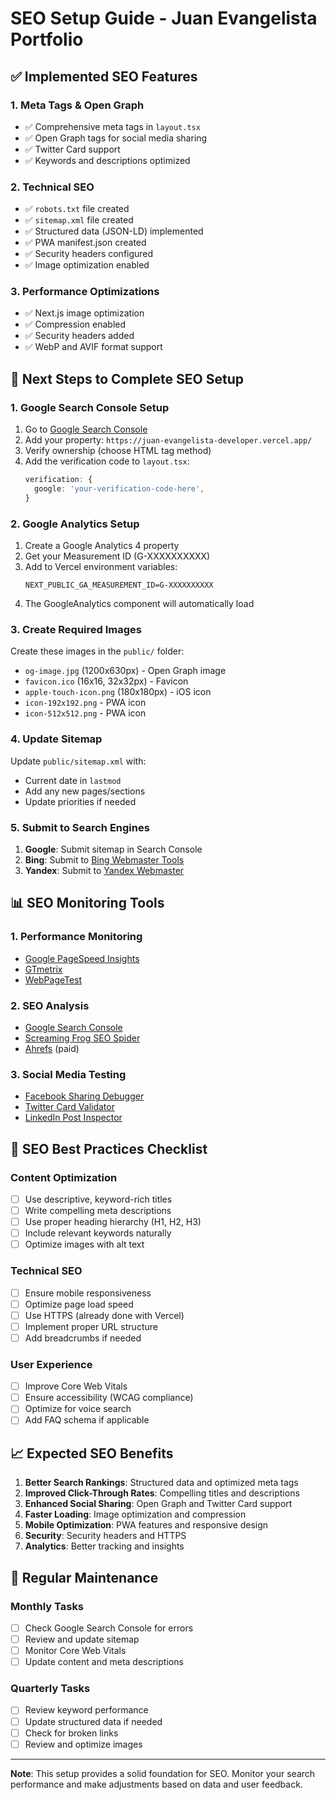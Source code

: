 # SEO Setup Guide - Juan Evangelista Portfolio

## ✅ Implemented SEO Features

### 1. **Meta Tags & Open Graph**

- ✅ Comprehensive meta tags in `layout.tsx`
- ✅ Open Graph tags for social media sharing
- ✅ Twitter Card support
- ✅ Keywords and descriptions optimized

### 2. **Technical SEO**

- ✅ `robots.txt` file created
- ✅ `sitemap.xml` file created
- ✅ Structured data (JSON-LD) implemented
- ✅ PWA manifest.json created
- ✅ Security headers configured
- ✅ Image optimization enabled

### 3. **Performance Optimizations**

- ✅ Next.js image optimization
- ✅ Compression enabled
- ✅ Security headers added
- ✅ WebP and AVIF format support

## 🔧 Next Steps to Complete SEO Setup

### 1. **Google Search Console Setup**

1. Go to [Google Search Console](https://search.google.com/search-console)
2. Add your property: `https://juan-evangelista-developer.vercel.app/`
3. Verify ownership (choose HTML tag method)
4. Add the verification code to `layout.tsx`:
   ```typescript
   verification: {
     google: 'your-verification-code-here',
   }
   ```

### 2. **Google Analytics Setup**

1. Create a Google Analytics 4 property
2. Get your Measurement ID (G-XXXXXXXXXX)
3. Add to Vercel environment variables:
   ```
   NEXT_PUBLIC_GA_MEASUREMENT_ID=G-XXXXXXXXXX
   ```
4. The GoogleAnalytics component will automatically load

### 3. **Create Required Images**

Create these images in the `public/` folder:

- `og-image.jpg` (1200x630px) - Open Graph image
- `favicon.ico` (16x16, 32x32px) - Favicon
- `apple-touch-icon.png` (180x180px) - iOS icon
- `icon-192x192.png` - PWA icon
- `icon-512x512.png` - PWA icon

### 4. **Update Sitemap**

Update `public/sitemap.xml` with:

- Current date in `lastmod`
- Add any new pages/sections
- Update priorities if needed

### 5. **Submit to Search Engines**

1. **Google**: Submit sitemap in Search Console
2. **Bing**: Submit to [Bing Webmaster Tools](https://www.bing.com/webmasters)
3. **Yandex**: Submit to [Yandex Webmaster](https://webmaster.yandex.com)

## 📊 SEO Monitoring Tools

### 1. **Performance Monitoring**

- [Google PageSpeed Insights](https://pagespeed.web.dev/)
- [GTmetrix](https://gtmetrix.com/)
- [WebPageTest](https://www.webpagetest.org/)

### 2. **SEO Analysis**

- [Google Search Console](https://search.google.com/search-console)
- [Screaming Frog SEO Spider](https://www.screamingfrog.co.uk/seo-spider/)
- [Ahrefs](https://ahrefs.com/) (paid)

### 3. **Social Media Testing**

- [Facebook Sharing Debugger](https://developers.facebook.com/tools/debug/)
- [Twitter Card Validator](https://cards-dev.twitter.com/validator)
- [LinkedIn Post Inspector](https://www.linkedin.com/post-inspector/)

## 🎯 SEO Best Practices Checklist

### Content Optimization

- [ ] Use descriptive, keyword-rich titles
- [ ] Write compelling meta descriptions
- [ ] Use proper heading hierarchy (H1, H2, H3)
- [ ] Include relevant keywords naturally
- [ ] Optimize images with alt text

### Technical SEO

- [ ] Ensure mobile responsiveness
- [ ] Optimize page load speed
- [ ] Use HTTPS (already done with Vercel)
- [ ] Implement proper URL structure
- [ ] Add breadcrumbs if needed

### User Experience

- [ ] Improve Core Web Vitals
- [ ] Ensure accessibility (WCAG compliance)
- [ ] Optimize for voice search
- [ ] Add FAQ schema if applicable

## 📈 Expected SEO Benefits

1. **Better Search Rankings**: Structured data and optimized meta tags
2. **Improved Click-Through Rates**: Compelling titles and descriptions
3. **Enhanced Social Sharing**: Open Graph and Twitter Card support
4. **Faster Loading**: Image optimization and compression
5. **Mobile Optimization**: PWA features and responsive design
6. **Security**: Security headers and HTTPS
7. **Analytics**: Better tracking and insights

## 🔄 Regular Maintenance

### Monthly Tasks

- [ ] Check Google Search Console for errors
- [ ] Review and update sitemap
- [ ] Monitor Core Web Vitals
- [ ] Update content and meta descriptions

### Quarterly Tasks

- [ ] Review keyword performance
- [ ] Update structured data if needed
- [ ] Check for broken links
- [ ] Review and optimize images

---

**Note**: This setup provides a solid foundation for SEO. Monitor your search performance and make adjustments based on data and user feedback.
